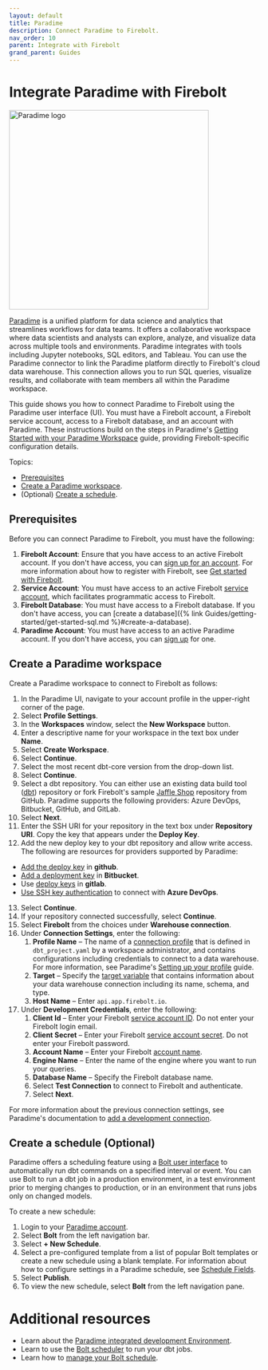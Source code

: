 ```yaml
---
layout: default
title: Paradime
description: Connect Paradime to Firebolt.
nav_order: 10
parent: Integrate with Firebolt
grand_parent: Guides
---
```


# Integrate Paradime with Firebolt

<img src="../../assets/images/paradime_logo.png" alt="Paradime logo" width="400"/>

[Paradime](https://www.paradime.io/) is a unified platform for data science and analytics that streamlines workflows for data teams. It offers a collaborative workspace where data scientists and analysts can explore, analyze, and visualize data across multiple tools and environments. Paradime integrates with tools including Jupyter notebooks, SQL editors, and Tableau. You can use the Paradime connector to link the Paradime platform directly to Firebolt's cloud data warehouse. This connection allows you to run SQL queries, visualize results, and collaborate with team members all within the Paradime workspace.

This guide shows you how to connect Paradime to Firebolt using the Paradime user interface (UI). You must have a Firebolt account, a Firebolt service account, access to a Firebolt database, and an account with Paradime. These instructions build on the steps in Paradime's [Getting Started with your Paradime Workspace](https://docs.paradime.io/app-help/guides/paradime-101/getting-started-with-your-paradime-workspace) guide, providing Firebolt-specific configuration details.

Topics:
* [Prerequisites](#prerequisites)
* [Create a Paradime workspace](#create-a-paradime-workspace).
* (Optional) [Create a schedule](#create-a-schedule-optional).


## Prerequisites

Before you can connect Paradime to Firebolt, you must have the following:

1. **Firebolt Account**: Ensure that you have access to an active Firebolt account. If you don't have access, you can [sign up for an account](https://www.firebolt.io/sign-up). For more information about how to register with Firebolt, see [Get started with Firebolt](../../Guides/getting-started/index.md).
1. **Service Account**: You must have access to an active Firebolt [service account](../managing-your-organization/service-accounts.md), which facilitates programmatic access to Firebolt.
2. **Firebolt Database**: You must have access to a Firebolt database. If you don't have access, you can [create a database]({% link Guides/getting-started/get-started-sql.md %}#create-a-database).
3. **Paradime Account**: You must have access to an active Paradime account. If you don't have access, you can [sign up](https://app.paradime.io) for one.

## Create a Paradime workspace

Create a Paradime workspace to connect to Firebolt as follows:

1. In the Paradime UI, navigate to your account profile in the upper-right corner of the page.
2. Select **Profile Settings**.
3. In the **Workspaces** window, select the **New Workspace** button.
4. Enter a descriptive name for your workspace in the text box under **Name**.
5. Select **Create Workspace**.
6. Select **Continue**.
7. Select the most recent dbt-core version from the drop-down list.
8. Select **Continue**.
9. Select a dbt repository. You can either use an existing data build tool ([dbt](https://www.getdbt.com/blog/what-exactly-is-dbt)) repository or fork Firebolt's sample [Jaffle Shop](https://github.com/firebolt-db/jaffle_shop_firebolt) repository from GitHub. Paradime supports the following providers: Azure DevOps, Bitbucket, GitHub, and GitLab.
10. Select **Next**.
11. Enter the SSH URI for your repository in the text box under **Repository URI**. Copy the key that appears under the **Deploy Key**.
12. Add the new deploy key to your dbt repository and allow write access. The following are resources for providers supported by Paradime:
* [Add the deploy key](https://docs.github.com/en/authentication/connecting-to-github-with-ssh/managing-deploy-keys#set-up-deploy-keys) in **github**.
* [Add a deployment key](https://www.atlassian.com/blog/bitbucket/deployment-keys) in **Bitbucket**.
* Use [deploy keys](https://docs.gitlab.com/ee/user/project/deploy_keys/) in **gitlab**.
* [Use SSH key authentication](https://learn.microsoft.com/en-us/azure/devops/repos/git/use-ssh-keys-to-authenticate?view=azure-devops) to connect with **Azure DevOps**. 
13. Select **Continue**.
14. If your repository connected successfully, select **Continue**.
15. Select **Firebolt** from the choices under **Warehouse connection**.
16. Under **Connection Settings**, enter the following:
    1. **Profile Name** &ndash; The name of a [connection profile](https://docs.getdbt.com/docs/core/connect-data-platform/connection-profiles) that is defined in `dbt_project.yaml` by a workspace administrator, and contains configurations including credentials to connect to a data warehouse. For more information, see Paradime's [Setting up your profile](https://docs.getdbt.com/docs/core/connect-data-platform/connection-profiles#setting-up-your-profile) guide.
    2. **Target** &ndash; Specify the [target variable](https://docs.getdbt.com/reference/dbt-jinja-functions/target) that contains information about your data warehouse connection including its name, schema, and type.
    3. **Host Name** &ndash; Enter `api.app.firebolt.io`.
17. Under **Development Credentials**, enter the following:
    1. **Client Id** &ndash; Enter your Firebolt [service account ID](../../Guides/managing-your-organization/service-accounts.md#get-a-service-account-id). Do not enter your Firebolt login email.
    2. **Client Secret** &ndash; Enter your Firebolt [service account secret](../../Guides/managing-your-organization/service-accounts.md#generate-a-secret). Do not enter your Firebolt password.
    3. **Account Name** &ndash; Enter your Firebolt [account name](../../Guides/managing-your-organization/managing-accounts.md).
    4. **Engine Name** &ndash; Enter the name of the engine where you want to run your queries.
    5. **Database Name** &ndash; Specify the Firebolt database name.
    6. Select **Test Connection** to connect to Firebolt and authenticate.
    7. Select **Next**.

   For more information about the previous connection settings, see Paradime's documentation to [add a development connection](https://docs.paradime.io/app-help/documentation/settings/connections/development-environment/firebolt).

## Create a schedule (Optional)

Paradime offers a scheduling feature using a [Bolt user interface](https://docs.paradime.io/app-help/documentation/bolt) to automatically run dbt commands on a specified interval or event. You can use Bolt to run a dbt job in a production environment, in a test environment prior to merging changes to production, or in an environment that runs jobs only on changed models. 

To create a new schedule:

1. Login to your [Paradime account](https://app.paradime.io/?target=main-app).
2. Select **Bolt** from the left navigation bar.
3. Select **+ New Schedule**.
4. Select a pre-configured template from a list of popular Bolt templates or create a new schedule using a blank template. For information about how to configure settings in a Paradime schedule, see [Schedule Fields](https://docs.paradime.io/app-help/guides/paradime-101/running-dbt-in-production-with-bolt/creating-bolt-schedules#ui-based-schedule-fields).
5. Select **Publish**.
6. To view the new schedule, select **Bolt** from the left navigation pane.

# Additional resources

* Learn about the [Paradime integrated development Environment](https://docs.paradime.io/app-help/guides/paradime-101/getting-started-with-the-paradime-ide).
* Learn to use the [Bolt scheduler](https://docs.paradime.io/app-help/bolt-scheduler/running-dbt-tm-in-production/creating-bolt-schedules) to run your dbt jobs.
* Learn how to [manage your Bolt schedule](https://docs.paradime.io/app-help/documentation/bolt/managing-schedules).

